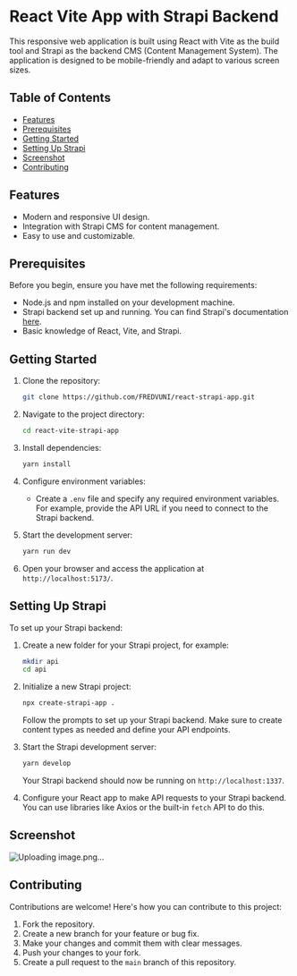 # React Vite App with Strapi Backend

This responsive web application is built using React with Vite as the build tool and Strapi as the backend CMS (Content Management System). The application is designed to be mobile-friendly and adapt to various screen sizes.

## Table of Contents

- [Features](#features)
- [Prerequisites](#prerequisites)
- [Getting Started](#getting-started)
- [Setting Up Strapi](#setting-up-strapi)
- [Screenshot](#screenshot)
- [Contributing](#contributing)

## Features

- Modern and responsive UI design.
- Integration with Strapi CMS for content management.
- Easy to use and customizable.

## Prerequisites

Before you begin, ensure you have met the following requirements:

- Node.js and npm installed on your development machine.
- Strapi backend set up and running. You can find Strapi's documentation [here](https://strapi.io/documentation/developer-docs/latest/getting-started/introduction.html).
- Basic knowledge of React, Vite, and Strapi.

## Getting Started

1. Clone the repository:

   ```bash
   git clone https://github.com/FREDVUNI/react-strapi-app.git
   ```

2. Navigate to the project directory:

   ```bash
   cd react-vite-strapi-app
   ```

3. Install dependencies:

   ```bash
   yarn install
   ```

4. Configure environment variables:

   - Create a `.env` file and specify any required environment variables. For example, provide the API URL if you need to connect to the Strapi backend.

5. Start the development server:

   ```bash
   yarn run dev
   ```

6. Open your browser and access the application at `http://localhost:5173/`.

## Setting Up Strapi

To set up your Strapi backend:

1. Create a new folder for your Strapi project, for example:

   ```bash
   mkdir api
   cd api
   ```

2. Initialize a new Strapi project:

   ```bash
   npx create-strapi-app .
   ```

   Follow the prompts to set up your Strapi backend. Make sure to create content types as needed and define your API endpoints.

3. Start the Strapi development server:

   ```bash
   yarn develop
   ```

   Your Strapi backend should now be running on `http://localhost:1337`.

4. Configure your React app to make API requests to your Strapi backend. You can use libraries like Axios or the built-in `fetch` API to do this.

## Screenshot

![Uploading image.png…]()

## Contributing

Contributions are welcome! Here's how you can contribute to this project:

1. Fork the repository.
2. Create a new branch for your feature or bug fix.
3. Make your changes and commit them with clear messages.
4. Push your changes to your fork.
5. Create a pull request to the `main` branch of this repository.
